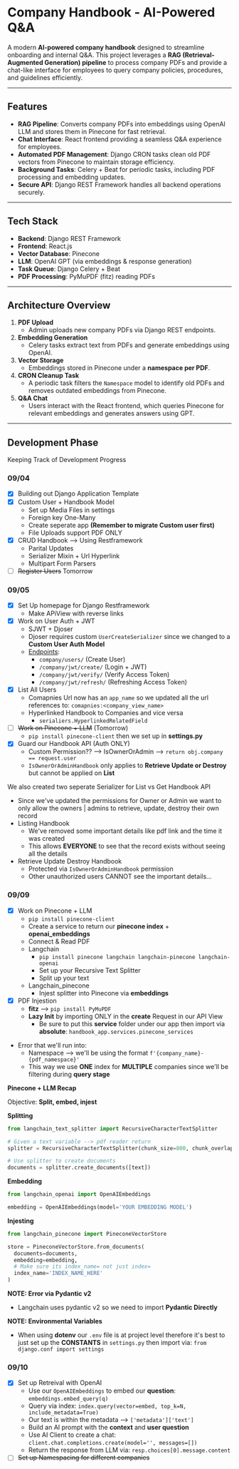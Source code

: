 # Company Handbook - AI-Powered Q&A

A modern **AI-powered company handbook** designed to streamline onboarding and internal Q&A. This project leverages a **RAG (Retrieval-Augmented Generation) pipeline** to process company PDFs and provide a chat-like interface for employees to query company policies, procedures, and guidelines efficiently.

---

## Features

- **RAG Pipeline**: Converts company PDFs into embeddings using OpenAI LLM and stores them in Pinecone for fast retrieval.
- **Chat Interface**: React frontend providing a seamless Q&A experience for employees.
- **Automated PDF Management**: Django CRON tasks clean old PDF vectors from Pinecone to maintain storage efficiency.
- **Background Tasks**: Celery + Beat for periodic tasks, including PDF processing and embedding updates.
- **Secure API**: Django REST Framework handles all backend operations securely.

---

## Tech Stack

- **Backend**: Django REST Framework  
- **Frontend**: React.js  
- **Vector Database**: Pinecone  
- **LLM**: OpenAI GPT (via embeddings & response generation)  
- **Task Queue**: Django Celery + Beat  
- **PDF Processing**: PyMuPDF (fitz) reading PDFs 

---

## Architecture Overview

1. **PDF Upload**  
   - Admin uploads new company PDFs via Django REST endpoints.  
2. **Embedding Generation**  
   - Celery tasks extract text from PDFs and generate embeddings using OpenAI.  
3. **Vector Storage**  
   - Embeddings stored in Pinecone under a **namespace per PDF**.  
4. **CRON Cleanup Task**  
   - A periodic task filters the `Namespace` model to identify old PDFs and removes outdated embeddings from Pinecone.  
5. **Q&A Chat**  
   - Users interact with the React frontend, which queries Pinecone for relevant embeddings and generates answers using GPT.  

---

## Development Phase 

Keeping Track of Development Progress

### 09/04

- [x] Building out Django Application Template 
- [x] Custom User + Handbook Model 
  - Set up Media Files in settings
  - Foreign key One-Many 
  - Create seperate app **(Remember to migrate Custom user first)**
  - File Uploads support PDF ONLY
- [x] CRUD Handbook --> Using Restframework 
  - Parital Updates 
  - Serializer Mixin + Url Hyperlink 
  - Multipart Form Parsers
- [ ] ~~Register Users~~ Tomorrow 

### 09/05

- [x] Set Up homepage for Django Restframework 
  - Make APiView with reverse links  
- [x] Work on User Auth + JWT 
  - SJWT + Djoser
  - Djoser requires custom `UserCreateSerializer` since we changed to a **Custom User Auth Model**
  - [Endpoints](https://djoser.readthedocs.io/en/latest/jwt_endpoints.html):
    - `company/users/` (Create User)
    - `/company/jwt/create/` (Login + JWT)
    - `/company/jwt/verify/` (Verify Access Token)
    - `/company/jwt/refresh/` (Refreshing Access Token)
- [x] List All Users
  - Comapnies Url now has an `app_name` so we updated all the url references to: `comapnies:<company_view_name>`
  - Hyperlinked Handbook to Companies and vice versa 
    - `serialiers.HyperlinkedRelatedField` 
- [ ] ~~Work on Pinecone + LLM~~ (Tomorrow) 
  - `pip install pinecone-client` then we set up in **settings.py**
- [x] Guard our Handbook API (Auth ONLY)
  - Custom Permission?? --> IsOwnerOrAdmin --> `return obj.company == request.user`
  - `IsOwnerOrAdminHandbook` only applies to **Retrieve Update or Destroy** but cannot be applied on **List**

We also created two seperate Serializer for List vs Get Handbook API 
- Since we've updated the permissions for Owner or Admin we want to only allow the owners | admins to retrieve, update, destroy their own record 
- Listing Handbook
  - We've removed some important details like pdf link and the time it was created 
  - This allows **EVERYONE** to see that the record exists without seeing all the details 
- Retrieve Update Destroy Handbook 
  - Protected via `IsOwnerOrAdminHandbook` permission 
  - Other unauthorized users CANNOT see the important details...

### 09/09
- [x] Work on Pinecone + LLM
  - `pip install pinecone-client`
  - Create a service to return our **pinecone index** + **openai_embeddings**
  - Connect & Read PDF
  - Langchain
    - `pip install pinecone langchain langchain-pinecone langchain-openai`
    - Set up your Recursive Text Splitter 
    - Split up your text 
  - Langchain_pinecone 
    - Injest splitter into Pinecone via **embeddings**
- [x] PDF Injestion
  - **fitz** --> `pip install PyMuPDF`
  - **Lazy Init** by importing ONLY in the **create** Request in our API View 
    - Be sure to put this **service** folder under our app then import via **absolute**: `handbook_app.services.pinecone_services`
- Error that we'll run into:
  - Namespace --> we'll be using the format `f'{company_name}-{pdf_namespace}'` 
  - This way we use **ONE** index for **MULTIPLE** companies since we'll be filtering during **query stage**

**Pinecone + LLM Recap**

Objective: **Split, embed, injest**

**Splitting**

```py
from langchain_text_splitter import RecursiveCharacterTextSplitter

# Given a text variable --> pdf reader return
splitter = RecursiveCharacterTextSplitter(chunk_size=800, chunk_overlap=100)

# Use splitter to create documents 
documents = splitter.create_documents([text])
```

**Embedding**

```py
from langchain_openai import OpenAIEmbeddings

embedding = OpenAIEmbeddings(model='YOUR EMBEDDING MODEL')
```

**Injesting**

```py
from langchain_pinecone import PineconeVectorStore

store = PineconeVectorStore.from_documents(
  documents=documents,
  embedding=embedding,
  # Make sure its index_name= not just index=
  index_name='INDEX_NAME_HERE'
)
```

**NOTE: Error via Pydantic v2**
- Langchain uses pydantic v2 so we need to import **Pydantic Directly**

**NOTE: Environmental Variables**
- When using **dotenv** our `.env` file is at project level therefore it's best to just set up the **CONSTANTS** in `settings.py` then import via: `from django.conf import settings`

### 09/10
- [x] Set up Retreival with OpenAI 
  - Use our `OpenAIEmbeddings` to embed our **question**: `embeddings.embed_query(q)`
  - Query via index: `index.query(vector=embed, top_k=N, include_metadata=True)`
  - Our text is within the metadata --> `['metadata']['text']`
  - Build an AI prompt with the **context** and **user question**
  - Use AI Client to create a chat: `client.chat.completions.create(model='', messages=[])`
  - Return the response from LLM via: `resp.choices[0].message.content`
- [ ] ~~Set up Namespacing for different companies~~ 